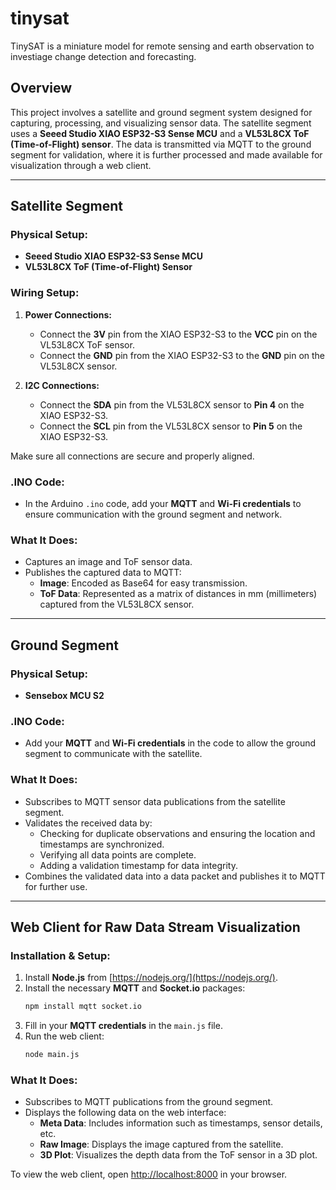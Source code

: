 # tinysat
TinySAT is a miniature model for remote sensing and earth observation to investiage change detection and forecasting.

## Overview

This project involves a satellite and ground segment system designed for capturing, processing, and visualizing sensor data. The satellite segment uses a **Seeed Studio XIAO ESP32-S3 Sense MCU** and a **VL53L8CX ToF (Time-of-Flight) sensor**. The data is transmitted via MQTT to the ground segment for validation, where it is further processed and made available for visualization through a web client.

---

## Satellite Segment

### Physical Setup:
- **Seeed Studio XIAO ESP32-S3 Sense MCU**
- **VL53L8CX ToF (Time-of-Flight) Sensor**

### Wiring Setup:

1. **Power Connections:**
   - Connect the **3V** pin from the XIAO ESP32-S3 to the **VCC** pin on the VL53L8CX ToF sensor.
   - Connect the **GND** pin from the XIAO ESP32-S3 to the **GND** pin on the VL53L8CX sensor.

2. **I2C Connections:**
   - Connect the **SDA** pin from the VL53L8CX sensor to **Pin 4** on the XIAO ESP32-S3.
   - Connect the **SCL** pin from the VL53L8CX sensor to **Pin 5** on the XIAO ESP32-S3.

Make sure all connections are secure and properly aligned.

### .INO Code:
- In the Arduino `.ino` code, add your **MQTT** and **Wi-Fi credentials** to ensure communication with the ground segment and network.

### What It Does:
- Captures an image and ToF sensor data.
- Publishes the captured data to MQTT:
  - **Image**: Encoded as Base64 for easy transmission.
  - **ToF Data**: Represented as a matrix of distances in mm (millimeters) captured from the VL53L8CX sensor.

---

## Ground Segment

### Physical Setup:
- **Sensebox MCU S2**

### .INO Code:
- Add your **MQTT** and **Wi-Fi credentials** in the code to allow the ground segment to communicate with the satellite.

### What It Does:
- Subscribes to MQTT sensor data publications from the satellite segment.
- Validates the received data by:
  - Checking for duplicate observations and ensuring the location and timestamps are synchronized.
  - Verifying all data points are complete.
  - Adding a validation timestamp for data integrity.
- Combines the validated data into a data packet and publishes it to MQTT for further use.

---

## Web Client for Raw Data Stream Visualization

### Installation & Setup:

1. Install **Node.js** from [https://nodejs.org/](https://nodejs.org/).
2. Install the necessary **MQTT** and **Socket.io** packages:
   ```bash
   npm install mqtt socket.io
   ```
3. Fill in your **MQTT credentials** in the `main.js` file.
4. Run the web client:
   ```bash
   node main.js
   ```

### What It Does:
- Subscribes to MQTT publications from the ground segment.
- Displays the following data on the web interface:
  - **Meta Data**: Includes information such as timestamps, sensor details, etc.
  - **Raw Image**: Displays the image captured from the satellite.
  - **3D Plot**: Visualizes the depth data from the ToF sensor in a 3D plot.

To view the web client, open [http://localhost:8000](http://localhost:8000) in your browser.
